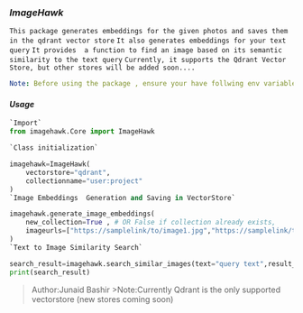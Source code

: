 
### _ImageHawk_


`This package generates embeddings for the given photos and saves them in the qdrant vector store`
`It also generates embeddings for your text query`
`It provides  a function to find an image based on its semantic similarity to the text query`
`Currently, it supports the Qdrant Vector Store, but other stores will be added soon....`

```yaml
Note: Before using the package , ensure your have follwing env variables "QDRANT_URL","QDRANT_API_KEY"
```

#### _Usage_ 

```python
`Import`  
from imagehawk.Core import ImageHawk

`Class initialization`

imagehawk=ImageHawk(
    vectorstore="qdrant",
    collectionname="user:project"
)
`Image Embeddings  Generation and Saving in VectorStore`

imagehawk.generate_image_embeddings(
    new_collection=True , # OR False if collection already exists,
    imageurls=["https://samplelink/to/image1.jpg","https://samplelink/to/image2.jpg"]
)
`Text to Image Similarity Search`

search_result=imagehawk.search_similar_images(text="query text",result_limit=1)
print(search_result)

```


>Author:Junaid Bashir
    >Note:Currently Qdrant is the only supported vectorstore (new stores coming soon)